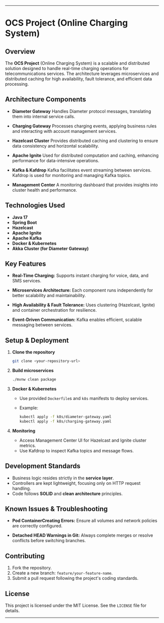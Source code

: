 
---

# OCS Project (Online Charging System)

## Overview

The **OCS Project** (Online Charging System) is a scalable and distributed solution designed to handle real-time charging operations for telecommunications services. The architecture leverages microservices and distributed caching for high availability, fault tolerance, and efficient data processing.

## Architecture Components

* **Diameter Gateway**
  Handles Diameter protocol messages, translating them into internal service calls.

* **Charging Gateway**
  Processes charging events, applying business rules and interacting with account management services.

* **Hazelcast Cluster**
  Provides distributed caching and clustering to ensure data consistency and horizontal scalability.

* **Apache Ignite**
  Used for distributed computation and caching, enhancing performance for data-intensive operations.

* **Kafka & Kafdrop**
  Kafka facilitates event streaming between services. Kafdrop is used for monitoring and managing Kafka topics.

* **Management Center**
  A monitoring dashboard that provides insights into cluster health and performance.

## Technologies Used

* **Java 17**
* **Spring Boot**
* **Hazelcast**
* **Apache Ignite**
* **Apache Kafka**
* **Docker & Kubernetes**
* **Akka Cluster (for Diameter Gateway)**

## Key Features

* **Real-Time Charging:**
  Supports instant charging for voice, data, and SMS services.

* **Microservices Architecture:**
  Each component runs independently for better scalability and maintainability.

* **High Availability & Fault Tolerance:**
  Uses clustering (Hazelcast, Ignite) and container orchestration for resilience.

* **Event-Driven Communication:**
  Kafka enables efficient, scalable messaging between services.

## Setup & Deployment

1. **Clone the repository**

   ```bash
   git clone <your-repository-url>
   ```

2. **Build microservices**

   ```bash
   ./mvnw clean package
   ```

3. **Docker & Kubernetes**

   * Use provided `Dockerfile`s and `k8s` manifests to deploy services.
   * Example:

     ```bash
     kubectl apply -f k8s/diameter-gateway.yaml
     kubectl apply -f k8s/charging-gateway.yaml
     ```

4. **Monitoring**

   * Access Management Center UI for Hazelcast and Ignite cluster metrics.
   * Use Kafdrop to inspect Kafka topics and message flows.

## Development Standards

* Business logic resides strictly in the **service layer**.
* Controllers are kept lightweight, focusing only on HTTP request handling.
* Code follows **SOLID** and **clean architecture** principles.

## Known Issues & Troubleshooting

* **Pod ContainerCreating Errors:**
  Ensure all volumes and network policies are correctly configured.

* **Detached HEAD Warnings in Git:**
  Always complete merges or resolve conflicts before switching branches.

## Contributing

1. Fork the repository.
2. Create a new branch: `feature/your-feature-name`.
3. Submit a pull request following the project's coding standards.

## License

This project is licensed under the MIT License. See the `LICENSE` file for details.

---



